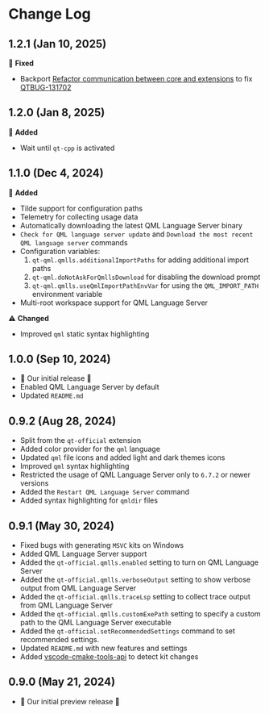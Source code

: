 # Change Log

## 1.2.1 (Jan 10, 2025)

🐞 **Fixed**

- Backport [Refactor communication between core and extensions](https://github.com/qt-labs/vscodeext/commit/b02c70db6ba873c3bea446eee15dae63759667a8) to fix [QTBUG-131702](https://bugreports.qt.io/browse/QTBUG-131702)

## 1.2.0 (Jan 8, 2025)

🎉 **Added**

- Wait until `qt-cpp` is activated

## 1.1.0 (Dec 4, 2024)

🎉 **Added**

- Tilde support for configuration paths
- Telemetry for collecting usage data
- Automatically downloading the latest QML Language Server binary
- `Check for QML language server update` and `Download the most recent QML language server` commands
- Configuration variables:
    1. `qt-qml.qmlls.additionalImportPaths` for adding additional import paths
    1. `qt-qml.doNotAskForQmllsDownload` for disabling the download prompt
    1. `qt-qml.qmlls.useQmlImportPathEnvVar` for using the `QML_IMPORT_PATH` environment variable
- Multi-root workspace support for QML Language Server

⚠️ **Changed**

- Improved `qml` static syntax highlighting

## 1.0.0 (Sep 10, 2024)

- 🎉 Our initial release 🎉
- Enabled QML Language Server by default
- Updated `README.md`

## 0.9.2 (Aug 28, 2024)

- Split from the `qt-official` extension
- Added color provider for the `qml` language
- Updated `qml` file icons and added light and dark themes icons
- Improved `qml` syntax highlighting
- Restricted the usage of QML Language Server only to `6.7.2` or newer versions
- Added the `Restart QML Language Server` command
- Added syntax highlighting for `qmldir` files

## 0.9.1 (May 30, 2024)

- Fixed bugs with generating `MSVC` kits on Windows
- Added QML Language Server support
- Added the `qt-official.qmlls.enabled` setting to turn on QML Language Server
- Added the `qt-official.qmlls.verboseOutput` setting to show verbose output from QML Language Server
- Added the `qt-official.qmlls.traceLsp` setting to collect trace output from QML Language Server
- Added the `qt-official.qmlls.customExePath` setting to specify a custom path to the QML Language Server executable
- Added the `qt-official.setRecommendedSettings` command to set recommended settings.
- Updated `README.md` with new features and settings
- Added [vscode-cmake-tools-api](https://github.com/microsoft/vscode-cmake-tools-api) to detect kit changes

## 0.9.0 (May 21, 2024)

- 🎉 Our initial preview release 🎉
